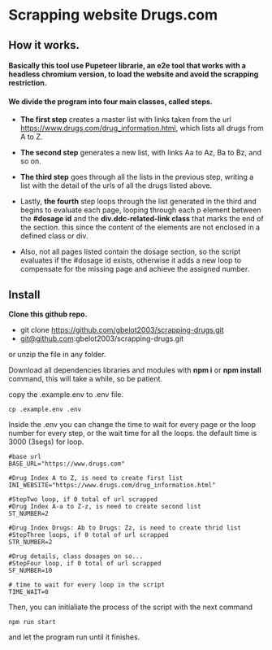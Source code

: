 # Scrapping website Drugs.com 
## How it works.
#### Basically this tool use **Pupeteer** librarie, an e2e tool that works with a headless chromium version, to load the website and avoid the scrapping restriction.

#### We divide the program into four main classes, called steps. 

- **The first step** creates a master list with links taken from the url https://www.drugs.com/drug_information.html, which lists all drugs from A to Z.

- **The second step** generates a new list, with links Aa to Az, Ba to Bz, and so on.

- **The third step** goes through all the lists in the previous step, writing a list with the detail of the urls of all the drugs listed above.

- Lastly, **the fourth** step loops through the list generated in the third and begins to evaluate each page, looping through each p element between the **#dosage id** and the **div.ddc-related-link class** that marks the end of the section. this since the content of the elements are not enclosed in a defined class or div.

- Also, not all pages listed contain the dosage section, so the script evaluates if the #dosage id exists, otherwise it adds a new loop to compensate for the missing page and achieve the assigned number.

## Install
**Clone this github repo.**
- git clone https://github.com/gbelot2003/scrapping-drugs.git
- git@github.com:gbelot2003/scrapping-drugs.git

or unzip the file in any folder.

Download all dependencies libraries and modules with **npm i** or **npm install** command, this will take a while, so be patient.

copy the .example.env to .env file.

`cp .example.env .env`

Inside the .env you can change the time to wait for every page or the loop number for every step, or the wait time for all the loops.
the default time is 3000 (3segs) for loop. 

```
#base url
BASE_URL="https://www.drugs.com"

#Drug Index A to Z, is need to create first list
INI_WEBSITE="https://www.drugs.com/drug_information.html"

#StepTwo loop, if 0 total of url scrapped
#Drug Index A-a to Z-z, is need to create second list
ST_NUMBER=2

#Drug Index Drugs: Ab to Drugs: Zz, is need to create thrid list
#StepThree loops, if 0 total of url scrapped
STR_NUMBER=2 

#Drug details, class dosages on so...
#StepFour loop, if 0 total of url scrapped
SF_NUMBER=10 

# time to wait for every loop in the script
TIME_WAIT=0
```

Then, you can initialiate the process of the script with the next command

`npm run start`

and let the program run until it finishes.


